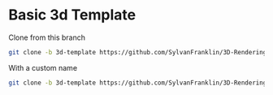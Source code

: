 # Basic 3d Template

Clone from this branch

```sh
git clone -b 3d-template https://github.com/SylvanFranklin/3D-Rendering-Resources 3d-template
```

With a custom name

```sh
git clone -b 3d-template https://github.com/SylvanFranklin/3D-Rendering-Resources custom-name
```
